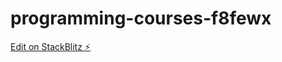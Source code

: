 # programming-courses-f8fewx

[Edit on StackBlitz ⚡️](https://stackblitz.com/edit/programming-courses-f8fewx)
